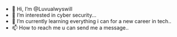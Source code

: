 - 👋 Hi, I’m @Luvualwyswill
- 👀 I’m interested in cyber security...
- 🌱 I’m currently learning everything i can for a new career in tech..
- 📫 How to reach me u can send me a message..

<!---
Luvualwyswill/Luvualwyswill is a ✨ special ✨ repository because its `README.md` (this file) appears on your GitHub profile.
You can click the Preview link to take a look at your changes.
--->
